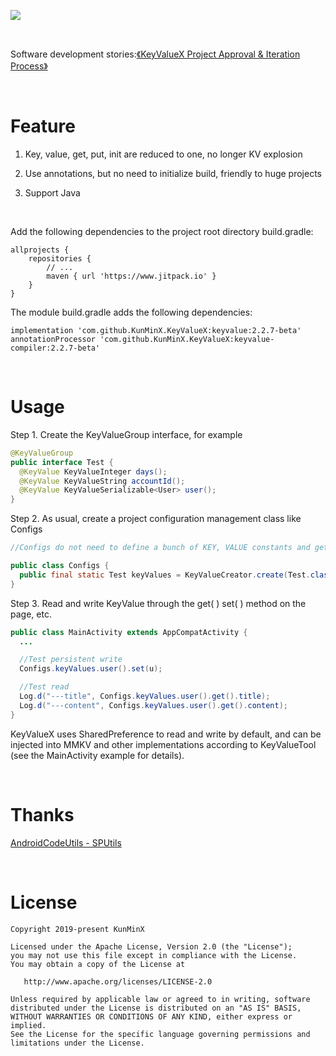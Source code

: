 ![](https://tva1.sinaimg.cn/large/e6c9d24ely1h4k7mxxpjzj21h60dkwfu.jpg)

&nbsp;

Software development stories:[《KeyValueX Project Approval & Iteration Process》](https://blog.devgenius.io/keyvaluex-eliminate-boilerplate-code-and-make-android-projects-no-longer-kv-explosion-3f6fbca31692)

&nbsp;

# Feature

1. Key, value, get, put, init are reduced to one, no longer KV explosion

2. Use annotations, but no need to initialize build, friendly to huge projects

3. Support Java

&nbsp;

Add the following dependencies to the project root directory build.gradle:

```
allprojects {
    repositories {
        // ...
        maven { url 'https://www.jitpack.io' }
    }
}
```

The module build.gradle adds the following dependencies:

```
implementation 'com.github.KunMinX.KeyValueX:keyvalue:2.2.7-beta'
annotationProcessor 'com.github.KunMinX.KeyValueX:keyvalue-compiler:2.2.7-beta'
```

&nbsp;

# Usage

Step 1. Create the KeyValueGroup interface, for example

```java
@KeyValueGroup
public interface Test {
  @KeyValue KeyValueInteger days();
  @KeyValue KeyValueString accountId();
  @KeyValue KeyValueSerializable<User> user();
}
```

Step 2. As usual, create a project configuration management class like Configs

```java
//Configs do not need to define a bunch of KEY, VALUE constants and get, put, init static methods, Just one KeyValues static variable:

public class Configs {
  public final static Test keyValues = KeyValueCreator.create(Test.class);
}
```

Step 3. Read and write KeyValue through the get( ) set( ) method on the page, etc.

```java
public class MainActivity extends AppCompatActivity {
  ...

  //Test persistent write
  Configs.keyValues.user().set(u);

  //Test read
  Log.d("---title", Configs.keyValues.user().get().title);
  Log.d("---content", Configs.keyValues.user().get().content);
}
```

KeyValueX uses SharedPreference to read and write by default, and can be injected into MMKV and other implementations according to KeyValueTool (see the MainActivity example for details).

&nbsp;

# Thanks

[AndroidCodeUtils - SPUtils](https://github.com/Blankj/AndroidUtilCode/blob/d0b890e106be3658d259ca7ec52e232b991f67f1/lib/utilcode/src/main/java/com/blankj/utilcode/util/SPUtils.java)

&nbsp;

# License

```
Copyright 2019-present KunMinX

Licensed under the Apache License, Version 2.0 (the "License");
you may not use this file except in compliance with the License.
You may obtain a copy of the License at

   http://www.apache.org/licenses/LICENSE-2.0

Unless required by applicable law or agreed to in writing, software
distributed under the License is distributed on an "AS IS" BASIS,
WITHOUT WARRANTIES OR CONDITIONS OF ANY KIND, either express or implied.
See the License for the specific language governing permissions and
limitations under the License.
```